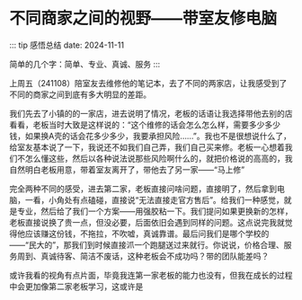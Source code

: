 # 不同商家之间的视野——带室友修电脑

::: tip 感悟总结
date: 2024-11-11

简单的几个字：简单、专业、真诚、服务
:::

上周五（241108）陪室友去维修他的笔记本，去了不同的两家店，让我感受到了不同的商家之间到底有多大明显的差距。

我们先去了小镇的的一家店，进去说明了情况，老板的话语让我选择带他去别的店看看，老板当时大致是这样说的：“这个维修的话会怎么怎么样，需要多少多少钱，如果换A壳的话会花多少多少，我要承担风险……”。我也不是很想说什么了，给室友基本说了一下，我说还不如我们自己弄，我们自己买来修。老板一心想着我们不怎么懂这些，然后以各种说法说那些风险啊什么的，就把价格说的高高的，我自然明白老板用意，带着室友离开了，带他去了另一家——“马上修”

完全两种不同的感受，进去第二家，老板直接问啥问题，直接明了，然后拿到电脑，一看，小角处有点磕碰，直接说“无法直接走官方售后”。给我们一种感觉，就是专业，然后给了我们一个方案——用强胶粘一下。我们提问如果更换新的怎样，老板直接说换了贵一点，但没必要，后面依旧会遇到同样的问题。这点说完我就觉得他应该赚这份钱，不拖拉，不吹嘘，真诚靠谱。最后问我们是哪个学校的——“民大的”，那我们到时候直接沠一个跑腿送过来就行。你说说，价格合理、服务周到、真诚待客、简洁不废话，这种老板会不成功吗？带的团队能差吗？

或许我看的视角有点片面，毕竟我连第一家老板的能力也没有，但我在成长的过程中会更加像第二家老板学习，这或许是
